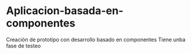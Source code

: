 # Aplicacion-basada-en-componentes
Creación de prototipo con desarrollo basado en componentes
Tiene unba fase de testeo
